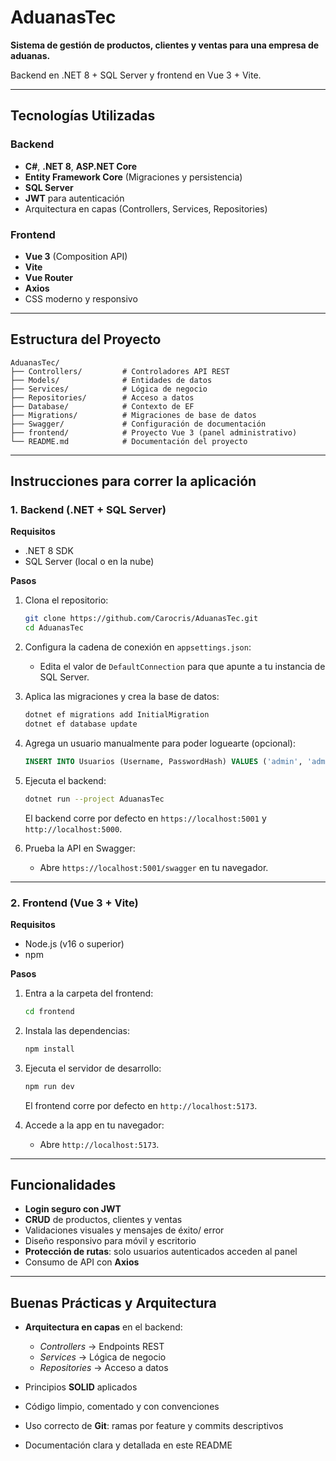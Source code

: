 # AduanasTec

**Sistema de gestión de productos, clientes y ventas para una empresa de aduanas.**

Backend en .NET 8 + SQL Server y frontend en Vue 3 + Vite.

---

## Tecnologías Utilizadas

### Backend

* **C#**, **.NET 8**, **ASP.NET Core**
* **Entity Framework Core** (Migraciones y persistencia)
* **SQL Server**
* **JWT** para autenticación
* Arquitectura en capas (Controllers, Services, Repositories)

### Frontend

* **Vue 3** (Composition API)
* **Vite**
* **Vue Router**
* **Axios**
* CSS moderno y responsivo

---

## Estructura del Proyecto

```
AduanasTec/
├── Controllers/         # Controladores API REST
├── Models/              # Entidades de datos
├── Services/            # Lógica de negocio
├── Repositories/        # Acceso a datos
├── Database/            # Contexto de EF
├── Migrations/          # Migraciones de base de datos
├── Swagger/             # Configuración de documentación
├── frontend/            # Proyecto Vue 3 (panel administrativo)
└── README.md            # Documentación del proyecto
```

---

## Instrucciones para correr la aplicación

### 1. Backend (.NET + SQL Server)

**Requisitos**

* .NET 8 SDK
* SQL Server (local o en la nube)

**Pasos**

1. Clona el repositorio:

   ```bash
   git clone https://github.com/Carocris/AduanasTec.git
   cd AduanasTec
   ```

2. Configura la cadena de conexión en `appsettings.json`:

   * Edita el valor de `DefaultConnection` para que apunte a tu instancia de SQL Server.

3. Aplica las migraciones y crea la base de datos:

   ```powershell
   dotnet ef migrations add InitialMigration
   dotnet ef database update
   ```

4. Agrega un usuario manualmente para poder loguearte (opcional):

   ```sql
   INSERT INTO Usuarios (Username, PasswordHash) VALUES ('admin', 'admin123');
   ```

5. Ejecuta el backend:

   ```bash
   dotnet run --project AduanasTec
   ```

   El backend corre por defecto en `https://localhost:5001` y `http://localhost:5000`.

6. Prueba la API en Swagger:

   * Abre `https://localhost:5001/swagger` en tu navegador.

---

### 2. Frontend (Vue 3 + Vite)

**Requisitos**

* Node.js (v16 o superior)
* npm

**Pasos**

1. Entra a la carpeta del frontend:

   ```bash
   cd frontend
   ```

2. Instala las dependencias:

   ```bash
   npm install
   ```

3. Ejecuta el servidor de desarrollo:

   ```bash
   npm run dev
   ```

   El frontend corre por defecto en `http://localhost:5173`.

4. Accede a la app en tu navegador:

   * Abre `http://localhost:5173`.

---

## Funcionalidades

* **Login seguro con JWT**
* **CRUD** de productos, clientes y ventas
* Validaciones visuales y mensajes de éxito/ error
* Diseño responsivo para móvil y escritorio
* **Protección de rutas**: solo usuarios autenticados acceden al panel
* Consumo de API con **Axios**

---

## Buenas Prácticas y Arquitectura

* **Arquitectura en capas** en el backend:

  * *Controllers* → Endpoints REST
  * *Services* → Lógica de negocio
  * *Repositories* → Acceso a datos
* Principios **SOLID** aplicados
* Código limpio, comentado y con convenciones
* Uso correcto de **Git**: ramas por feature y commits descriptivos
* Documentación clara y detallada en este README
